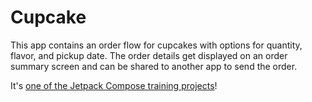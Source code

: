 Cupcake
======================

This app contains an order flow for cupcakes with options for quantity, flavor, and pickup date. The order details get displayed on an order summary screen and can be shared to another app to send the order. 

It's [one of the Jetpack Compose training projects](https://github.com/google-developer-training/basic-android-kotlin-compose-training-cupcake/tree/starter)!
